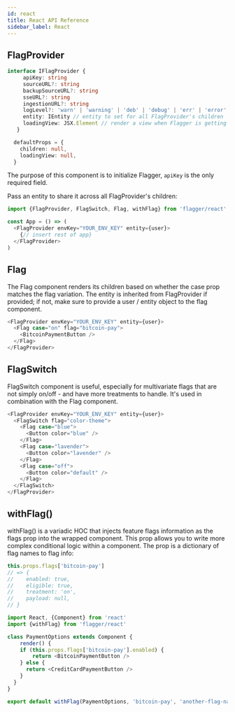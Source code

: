 ```yaml
---
id: react
title: React API Reference
sidebar_label: React
---
```



## FlagProvider

```typescript
interface IFlagProvider {
     apiKey: string 
     sourceURL?: string
     backupSourceURL?: string
     sseURL?: string
     ingestionURL?: string
     logLevel?: 'warn' | 'warning' | 'deb' | 'debug' | 'err' | 'error'
     entity: IEntity // entity to set for all FlagProvider's children
     loadingView: JSX.Element // render a view when Flagger is getting configuration
   }

  defaultProps = {
    children: null,
    loadingView: null,
  }
```

The purpose of this component is to initialize Flagger, `apiKey` is the only required field. 

Pass an entity to share it across all FlagProvider's children:
```javascript
import {FlagProvider, FlagSwitch, Flag, withFlag} from 'flagger/react'

const App = () => (
  <FlagProvider envKey="YOUR_ENV_KEY" entity={user}>
    {// insert rest of app}
  </FlagProvider>
)
```

## Flag

The Flag component renders its children based on whether the case prop matches the flag variation. 
The entity is inherited from FlagProvider if provided; 
if not, make sure to provide a user / entity object to the flag component.

```javascript
<FlagProvider envKey="YOUR_ENV_KEY" entity={user}>
  <Flag case="on" flag="bitcoin-pay">
    <BitcoinPaymentButton />
  </Flag>
</FlagProvider>
```

## FlagSwitch

FlagSwitch component is useful, especially for multivariate flags that are not simply on/off - 
and have more treatments to handle. 
It's used in combination with the Flag component.
```javascript
<FlagProvider envKey="YOUR_ENV_KEY" entity={user}>
  <FlagSwitch flag="color-theme">
    <Flag case="blue">
      <Button color="blue" />
    </Flag>
    <Flag case="lavender">
      <Button color="lavender" />
    </Flag>
    <Flag case="off">
      <Button color="default" />
    </Flag>
  </FlagSwitch>
</FlagProvider>
```

## withFlag()

withFlag() is a variadic HOC that injects feature flags information as the flags prop into the wrapped component. 
This prop allows you to write more complex conditional logic within a component. 
The prop is a dictionary of flag names to flag info:

```javascript
this.props.flags['bitcoin-pay']
// => {
//    enabled: true,
//    eligible: true,
//    treatment: 'on',
//    payload: null,
// }
```

```javascript 
import React, {Component} from 'react'
import {withFlag} from 'flagger/react'

class PaymentOptions extends Component {
	render() {
    if (this.props.flags['bitcoin-pay'].enabled) {
    	return <BitcoinPaymentButton />
    } else {
      return <CreditCardPaymentButton />
    }
  }
}

export default withFlag(PaymentOptions, 'bitcoin-pay', 'another-flag-name')
```

